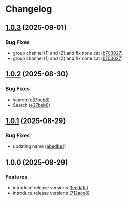 # Changelog

## [1.0.3](https://github.com/qwertyuiop8899/tvvoo/compare/v1.0.2...v1.0.3) (2025-09-01)


### Bug Fixes

* group channel (1) and (2) and fix none cat ([b703027](https://github.com/qwertyuiop8899/tvvoo/commit/b7030275e86579eeb07b4a5542dc324d36eaf93b))
* group channel (1) and (2) and fix none cat ([b703027](https://github.com/qwertyuiop8899/tvvoo/commit/b7030275e86579eeb07b4a5542dc324d36eaf93b))

## [1.0.2](https://github.com/qwertyuiop8899/tvvoo/compare/v1.0.1...v1.0.2) (2025-08-30)


### Bug Fixes

* search ([e37beb8](https://github.com/qwertyuiop8899/tvvoo/commit/e37beb8636df891df5790d1484aa6781e9c0f220))
* Search ([e37beb8](https://github.com/qwertyuiop8899/tvvoo/commit/e37beb8636df891df5790d1484aa6781e9c0f220))

## [1.0.1](https://github.com/qwertyuiop8899/tvvoo/compare/v1.0.0...v1.0.1) (2025-08-29)


### Bug Fixes

* updating name ([abedbe1](https://github.com/qwertyuiop8899/tvvoo/commit/abedbe19b50a425115cdccf2ba382b0bdc6e0b2e))

## 1.0.0 (2025-08-29)


### Features

* introduce release versions ([fecda1c](https://github.com/qwertyuiop8899/tvvoo/commit/fecda1c5fed1e1d7ffa07d8a2cf30b842becf166))
* introduce release versions ([712ace8](https://github.com/qwertyuiop8899/tvvoo/commit/712ace8e860488712fac982ec3a2bc04838d4c37))
